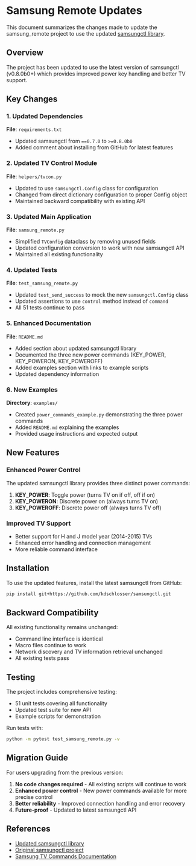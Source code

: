 # Samsung Remote Updates

This document summarizes the changes made to update the samsung_remote project to use the updated [samsungctl library](https://github.com/kdschlosser/samsungctl).

## Overview

The project has been updated to use the latest version of samsungctl (v0.8.0b0+) which provides improved power key handling and better TV support.

## Key Changes

### 1. Updated Dependencies

**File**: `requirements.txt`
- Updated samsungctl from `==0.7.0` to `>=0.8.0b0`
- Added comment about installing from GitHub for latest features

### 2. Updated TV Control Module

**File**: `helpers/tvcon.py`
- Updated to use `samsungctl.Config` class for configuration
- Changed from direct dictionary configuration to proper Config object
- Maintained backward compatibility with existing API

### 3. Updated Main Application

**File**: `samsung_remote.py`
- Simplified `TVConfig` dataclass by removing unused fields
- Updated configuration conversion to work with new samsungctl API
- Maintained all existing functionality

### 4. Updated Tests

**File**: `test_samsung_remote.py`
- Updated `test_send_success` to mock the new `samsungctl.Config` class
- Updated assertions to use `control` method instead of `command`
- All 51 tests continue to pass

### 5. Enhanced Documentation

**File**: `README.md`
- Added section about updated samsungctl library
- Documented the three new power commands (KEY_POWER, KEY_POWERON, KEY_POWEROFF)
- Added examples section with links to example scripts
- Updated dependency information

### 6. New Examples

**Directory**: `examples/`
- Created `power_commands_example.py` demonstrating the three power commands
- Added `README.md` explaining the examples
- Provided usage instructions and expected output

## New Features

### Enhanced Power Control

The updated samsungctl library provides three distinct power commands:

1. **KEY_POWER**: Toggle power (turns TV on if off, off if on)
2. **KEY_POWERON**: Discrete power on (always turns TV on)
3. **KEY_POWEROFF**: Discrete power off (always turns TV off)

### Improved TV Support

- Better support for H and J model year (2014-2015) TVs
- Enhanced error handling and connection management
- More reliable command interface

## Installation

To use the updated features, install the latest samsungctl from GitHub:

```bash
pip install git+https://github.com/kdschlosser/samsungctl.git
```

## Backward Compatibility

All existing functionality remains unchanged:
- Command line interface is identical
- Macro files continue to work
- Network discovery and TV information retrieval unchanged
- All existing tests pass

## Testing

The project includes comprehensive testing:
- 51 unit tests covering all functionality
- Updated test suite for new API
- Example scripts for demonstration

Run tests with:
```bash
python -m pytest test_samsung_remote.py -v
```

## Migration Guide

For users upgrading from the previous version:

1. **No code changes required** - All existing scripts will continue to work
2. **Enhanced power control** - New power commands available for more precise control
3. **Better reliability** - Improved connection handling and error recovery
4. **Future-proof** - Updated to latest samsungctl API

## References

- [Updated samsungctl library](https://github.com/kdschlosser/samsungctl)
- [Original samsungctl project](https://github.com/Ape/samsungctl)
- [Samsung TV Commands Documentation](SAMSUNG_TV_COMMANDS.md)
